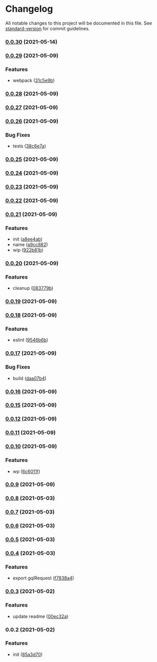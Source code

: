 # Changelog

All notable changes to this project will be documented in this file. See [standard-version](https://github.com/conventional-changelog/standard-version) for commit guidelines.

### [0.0.30](https://github.com/correttojs/next-utils/compare/v0.0.29...v0.0.30) (2021-05-14)

### [0.0.29](https://github.com/correttojs/next-utils/compare/v0.0.28...v0.0.29) (2021-05-09)

### Features

- webpack ([31c5e9b](https://github.com/correttojs/next-utils/commit/31c5e9b0114657560f175f12ca29f2b2a1f9ef4a))

### [0.0.28](https://github.com/correttojs/next-utils/compare/v0.0.27...v0.0.28) (2021-05-09)

### [0.0.27](https://github.com/correttojs/next-utils/compare/v0.0.26...v0.0.27) (2021-05-09)

### [0.0.26](https://github.com/correttojs/next-utils/compare/v0.0.25...v0.0.26) (2021-05-09)

### Bug Fixes

- tests ([38c6e7a](https://github.com/correttojs/next-utils/commit/38c6e7a3fa507236a8fd1a06bd54cd10acc9e745))

### [0.0.25](https://github.com/correttojs/next-utils/compare/v0.0.24...v0.0.25) (2021-05-09)

### [0.0.24](https://github.com/correttojs/next-utils/compare/v0.0.23...v0.0.24) (2021-05-09)

### [0.0.23](https://github.com/correttojs/next-utils/compare/v0.0.22...v0.0.23) (2021-05-09)

### [0.0.22](https://github.com/correttojs/next-utils/compare/v0.0.21...v0.0.22) (2021-05-09)

### [0.0.21](https://github.com/correttojs/next-utils/compare/v0.0.20...v0.0.21) (2021-05-09)

### Features

- init ([a8ee4ab](https://github.com/correttojs/next-utils/commit/a8ee4ab383b44e19bd0501c2cf7318283716eee3))
- name ([a9cc882](https://github.com/correttojs/next-utils/commit/a9cc8824e53f0d7d7be65a0ff090f76101eb5fc3))
- wip ([922b81b](https://github.com/correttojs/next-utils/commit/922b81b0834d5ab05932bc4f04ea57b76bdc5f38))

### [0.0.20](https://github.com/correttojs/next-utils/compare/v0.0.19...v0.0.20) (2021-05-09)

### Features

- cleanup ([083779b](https://github.com/correttojs/next-utils/commit/083779ba0139f3a886af0d81c1ededef897ac65a))

### [0.0.19](https://github.com/correttojs/next-utils/compare/v0.0.18...v0.0.19) (2021-05-09)

### [0.0.18](https://github.com/correttojs/next-utils/compare/v0.0.17...v0.0.18) (2021-05-09)

### Features

- eslint ([9546b6b](https://github.com/correttojs/next-utils/commit/9546b6bf73b38aace1868071855184b265cf7b9f))

### [0.0.17](https://github.com/correttojs/next-utils/compare/v0.0.16...v0.0.17) (2021-05-09)

### Bug Fixes

- build ([daa07b4](https://github.com/correttojs/next-utils/commit/daa07b4037cb2a14192925cf2609abde8d31694f))

### [0.0.16](https://github.com/correttojs/next-utils/compare/v0.0.15...v0.0.16) (2021-05-09)

### [0.0.15](https://github.com/correttojs/next-utils/compare/v0.0.12...v0.0.15) (2021-05-09)

### [0.0.12](https://github.com/correttojs/next-utils/compare/v0.0.11...v0.0.12) (2021-05-09)

### [0.0.11](https://github.com/correttojs/next-utils/compare/v0.0.10...v0.0.11) (2021-05-09)

### [0.0.10](https://github.com/correttojs/next-utils/compare/v0.0.9...v0.0.10) (2021-05-09)

### Features

- wp ([6c6011f](https://github.com/correttojs/next-utils/commit/6c6011f39e7d5ca71033e553af37bc4c7b766e76))

### [0.0.9](https://github.com/correttojs/next-utils/compare/v0.0.8...v0.0.9) (2021-05-09)

### [0.0.8](https://github.com/correttojs/graphql-codegen-apollo-next-ssr/compare/v0.0.7...v0.0.8) (2021-05-03)

### [0.0.7](https://github.com/correttojs/graphql-codegen-apollo-next-ssr/compare/v0.0.6...v0.0.7) (2021-05-03)

### [0.0.6](https://github.com/correttojs/graphql-codegen-apollo-next-ssr/compare/v0.0.5...v0.0.6) (2021-05-03)

### [0.0.5](https://github.com/correttojs/graphql-codegen-apollo-next-ssr/compare/v0.0.4...v0.0.5) (2021-05-03)

### [0.0.4](https://github.com/correttojs/graphql-codegen-apollo-next-ssr/compare/v0.0.3...v0.0.4) (2021-05-03)

### Features

- export gqlRequest ([f7838a4](https://github.com/correttojs/graphql-codegen-apollo-next-ssr/commit/f7838a4a08a31c54ce8b131570c7e9654842109d))

### [0.0.3](https://github.com/correttojs/graphql-codegen-apollo-next-ssr/compare/v0.0.2...v0.0.3) (2021-05-02)

### Features

- update readme ([00ec32a](https://github.com/correttojs/graphql-codegen-apollo-next-ssr/commit/00ec32ae38020e2326803d72aec5b2fc9a475ab2))

### 0.0.2 (2021-05-02)

### Features

- init ([85a3d70](https://github.com/correttojs/graphql-codegen-apollo-next-ssr/commit/85a3d703afc1ec26c9392d31721a8569e472c227))
